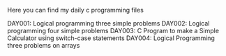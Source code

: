 Here you can find  my daily c programming files



DAY001: Logical programming three simple problems
DAY002: Logical programming four simple problems
DAY003: C Program to make a Simple Calculator using switch-case statements
DAY004: Logical Programming three problems on arrays
